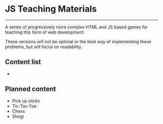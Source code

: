 # JS Teaching Materials
---
A series of progressively more complex HTML and JS based games for teaching this form of web development.

These versions will not be optimal or the best way of implementing these problems, but will focus on readability.

## Content list
- 

## Planned content
- Pick up sticks
- Tic-Tac-Toe
- Chess
- Shogi